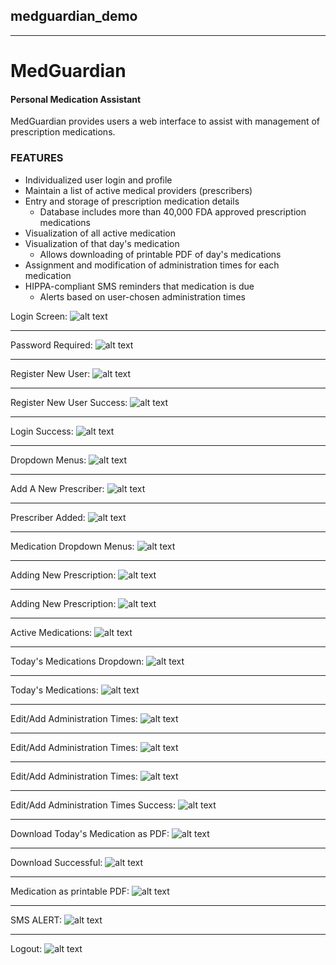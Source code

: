 ## medguardian_demo
---
# **MedGuardian**

<h4>Personal Medication Assistant</h4>

<p>MedGuardian provides users a web interface to assist with management of prescription medications.</p>
<h3>FEATURES</h3>
<ul>
  <li>Individualized user login and profile</li>
  <li>Maintain a list of active medical providers (prescribers)</li>
  <li>Entry and storage of prescription medication details
    <ul>
      <li>Database includes  more than 40,000 FDA approved prescription medications</li>
    </ul>
  </li>
  <li>Visualization of all active medication</li>
  <li>Visualization of that day's medication
    <ul>
      <li>Allows downloading of printable PDF of day's medications</li>
    </ul>
  </li>
  <li>Assignment and modification of administration times for each medication</li>
  <li>HIPPA-compliant SMS reminders that medication is due
    <ul>
      <li>Alerts based on user-chosen administration times</li>
    </ul>
  </li>
</ul>

Login Screen:
![alt text](https://github.com/rjmcginness/medguardian_demo/raw/main/rjm_project_aws_images/login.png "Login Screen")


___
Password Required:
![alt text](https://github.com/rjmcginness/medguardian_demo/raw/main/rjm_project_aws_images/password_required.png "Password Required Screen")


___
Register New User:
![alt text](https://github.com/rjmcginness/medguardian_demo/raw/main/rjm_project_aws_images/register_user.png "Registration Screen")


___
Register New User Success:
![alt text](https://github.com/rjmcginness/medguardian_demo/raw/main/rjm_project_aws_images/register_success.png "Registration success Screen")


___
Login Success:
![alt text](https://github.com/rjmcginness/medguardian_demo/raw/main/rjm_project_aws_images/login_success.png "Login success Screen")


___
Dropdown Menus:
![alt text](https://github.com/rjmcginness/medguardian_demo/raw/main/rjm_project_aws_images/dropdowns.png "Dropdown Menus")


___
Add A New Prescriber:
![alt text](https://github.com/rjmcginness/medguardian_demo/raw/main/rjm_project_aws_images/new_prescriber.png "New Prescriber Screen")


___
Prescriber Added:
![alt text](https://github.com/rjmcginness/medguardian_demo/raw/main/rjm_project_aws_images/prescriber_added.png "Prescriber Added")


___
Medication Dropdown Menus:
![alt text](https://github.com/rjmcginness/medguardian_demo/raw/main/rjm_project_aws_images/med_dropdown.png "Med Dropdown Menus")


___
Adding New Prescription:
![alt text](https://github.com/rjmcginness/medguardian_demo/raw/main/rjm_project_aws_images/add_rx1.png "Add Rx Screen1")


___
Adding New Prescription:
![alt text](https://github.com/rjmcginness/medguardian_demo/raw/main/rjm_project_aws_images/add_rx2.png "Add Rx Screen2")


___
Active Medications:
![alt text](https://github.com/rjmcginness/medguardian_demo/raw/main/rjm_project_aws_images/active_meds.png "Active Medications Screen")


___
Today's Medications Dropdown:
![alt text](https://github.com/rjmcginness/medguardian_demo/raw/main/rjm_project_aws_images/today_dropdown.png "Todays Meds Dropdown")


___
Today's Medications:
![alt text](https://github.com/rjmcginness/medguardian_demo/raw/main/rjm_project_aws_images/todays_meds.png "Todays Medications Screen")


___
Edit/Add Administration Times:
![alt text](https://github.com/rjmcginness/medguardian_demo/raw/main/rjm_project_aws_images/edit_admin_times.png "Edit Administration Times Screen")


___
Edit/Add Administration Times:
![alt text](https://github.com/rjmcginness/medguardian_demo/raw/main/rjm_project_aws_images/edit_times1.png "Edit Administration Times Screen1")


___
Edit/Add Administration Times:
![alt text](https://github.com/rjmcginness/medguardian_demo/raw/main/rjm_project_aws_images/edit_times2.png "Edit Administration Times Screen2")


___
Edit/Add Administration Times Success:
![alt text](https://github.com/rjmcginness/medguardian_demo/raw/main/rjm_project_aws_images/edit_time_succ.png "Edit Times Success Screen")


___
Download Today's Medication as PDF:
![alt text](https://github.com/rjmcginness/medguardian_demo/raw/main/rjm_project_aws_images/todays_menu.png "Todays Meds Menu")


___
Download Successful:
![alt text](https://github.com/rjmcginness/medguardian_demo/raw/main/rjm_project_aws_images/download.png "Download Successful")


___
Medication as printable PDF:
![alt text](https://github.com/rjmcginness/medguardian_demo/raw/main/rjm_project_aws_images/med_pdf.png "Medication PDF")


___
SMS ALERT:
![alt text](https://github.com/rjmcginness/medguardian_demo/raw/main/rjm_project_aws_images/sms_alert.PNG "SMS Alert")


___
Logout:
![alt text](https://github.com/rjmcginness/medguardian_demo/raw/main/rjm_project_aws_images/logout.png "Logout")
